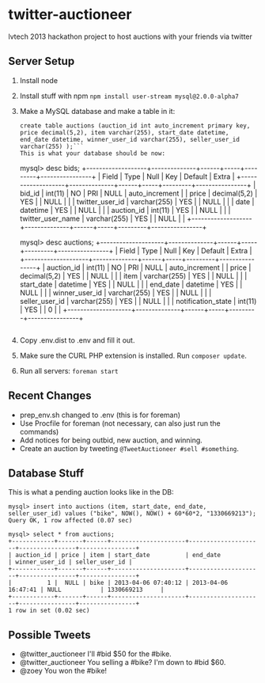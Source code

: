 twitter-auctioneer
==================

lvtech 2013 hackathon project to host auctions with your friends via twitter

Server Setup
------------

1. Install node
2. Install stuff with npm `npm install user-stream mysql@2.0.0-alpha7`
3. Make a MySQL database and make a table in it:
    ```create table bids (bid_id int auto_increment primary key, price decimal(5,2), twitter_user_id varchar(255), item varchar(255), date datetime );
    create table auctions (auction_id int auto_increment primary key, price decimal(5,2), item varchar(255), start_date datetime, end_date datetime, winner_user_id varchar(255), seller_user_id varchar(255) );```
    This is what your database should be now:
    ```
    mysql> desc bids;
    +-------------------+--------------+------+-----+---------+----------------+
    | Field             | Type         | Null | Key | Default | Extra          |
    +-------------------+--------------+------+-----+---------+----------------+
    | bid_id            | int(11)      | NO   | PRI | NULL    | auto_increment |
    | price             | decimal(5,2) | YES  |     | NULL    |                |
    | twitter_user_id   | varchar(255) | YES  |     | NULL    |                |
    | date              | datetime     | YES  |     | NULL    |                |
    | auction_id        | int(11)      | YES  |     | NULL    |                |
    | twitter_user_name | varchar(255) | YES  |     | NULL    |                |
    +-------------------+--------------+------+-----+---------+----------------+

    mysql> desc auctions;
    +--------------------+--------------+------+-----+---------+----------------+
    | Field              | Type         | Null | Key | Default | Extra          |
    +--------------------+--------------+------+-----+---------+----------------+
    | auction_id         | int(11)      | NO   | PRI | NULL    | auto_increment |
    | price              | decimal(5,2) | YES  |     | NULL    |                |
    | item               | varchar(255) | YES  |     | NULL    |                |
    | start_date         | datetime     | YES  |     | NULL    |                |
    | end_date           | datetime     | YES  |     | NULL    |                |
    | winner_user_id     | varchar(255) | YES  |     | NULL    |                |
    | seller_user_id     | varchar(255) | YES  |     | NULL    |                |
    | notification_state | int(11)      | YES  |     | 0       |                |
    +--------------------+--------------+------+-----+---------+----------------+
    ```
3. Copy .env.dist to .env and fill it out.
3. Make sure the CURL PHP extension is installed.  Run `composer update`.
4. Run all servers: `foreman start`

Recent Changes
--------------

* prep_env.sh changed to .env (this is for foreman)
* Use Procfile for foreman (not necessary, can also just run the commands)
* Add notices for being outbid, new auction, and winning.
* Create an auction by tweeting `@TweetAuctioneer #sell #something`.

Database Stuff
--------------

This is what a pending auction looks like in the DB:
```
mysql> insert into auctions (item, start_date, end_date, seller_user_id) values ("bike", NOW(), NOW() + 60*60*2, "1330669213");
Query OK, 1 row affected (0.07 sec)

mysql> select * from auctions;
+------------+-------+------+---------------------+---------------------+----------------+----------------+
| auction_id | price | item | start_date          | end_date            | winner_user_id | seller_user_id |
+------------+-------+------+---------------------+---------------------+----------------+----------------+
|          1 |  NULL | bike | 2013-04-06 07:40:12 | 2013-04-06 16:47:41 | NULL           | 1330669213     |
+------------+-------+------+---------------------+---------------------+----------------+----------------+
1 row in set (0.02 sec)
```

Possible Tweets
---------------

* @twitter_auctioneer I'll #bid $50 for the #bike.
* @twitter_auctioneer You selling a #bike?  I'm down to #bid $60.
* @zoey You won the #bike!
